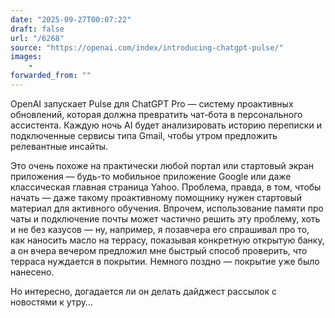 ```yaml
---
date: "2025-09-27T00:07:22"
draft: false
url: "/6268"
source: "https://openai.com/index/introducing-chatgpt-pulse/"
images:
    -
forwarded_from: ""
---
```


OpenAI запускает Pulse для ChatGPT Pro — систему проактивных обновлений, которая должна превратить чат-бота в персонального ассистента. Каждую ночь AI будет анализировать историю переписки и подключенные сервисы типа Gmail, чтобы утром предложить релевантные инсайты.

Это очень похоже на практически любой портал или стартовый экран приложения — будь-то мобильное приложение Google или даже классическая главная страница Yahoo. Проблема, правда, в том, чтобы начать — даже такому проактивному помощнику нужен стартовый материал для активного обучения. Впрочем, использование памяти про чаты и подключение почты может частично решить эту проблему, хоть и не без казусов — ну, например, я позавчера его спрашивал про то, как наносить масло на террасу, показывая конкретную открытую банку, а он вчера вечером предложил мне быстрый способ проверить, что терраса нуждается в покрытии. Немного поздно — покрытие уже было нанесено.

Но интересно, догадается ли он делать дайджест рассылок с новостями к утру…
